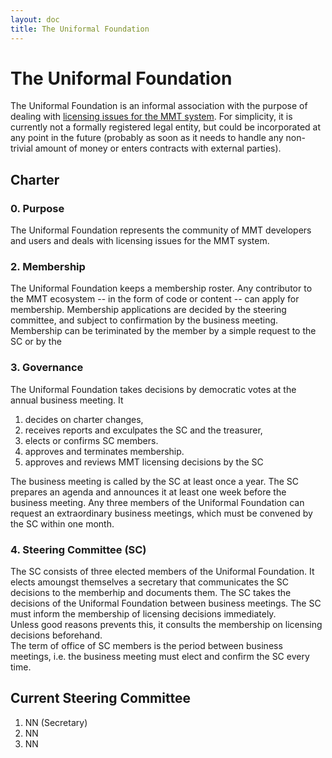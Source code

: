 ```yaml
---
layout: doc
title: The Uniformal Foundation
---
```


# The Uniformal Foundation

The Uniformal Foundation is an informal association with the purpose of dealing with [licensing issues for the MMT system](licensing).
For simplicity, it is currently not a formally registered legal entity, but could be incorporated at any point in the future (probably as soon as it needs to handle any non-trivial amount of money or enters contracts with external parties).

## Charter

### 0.  Purpose
The Uniformal Foundation represents the community of MMT developers and users and deals with licensing issues for the MMT system. 

### 2. Membership

The Uniformal Foundation keeps a membership roster. Any contributor to the MMT ecosystem -- in the form of code or content -- can apply for membership. 
Membership applications are decided by the steering committee, and subject to confirmation by the business meeting.
Membership can be teriminated by the member by a simple request to the SC or by the 

### 3. Governance

The Uniformal Foundation takes decisions by democratic votes at the annual business meeting. It 

1. decides on charter changes,
2. receives reports and exculpates the SC and the treasurer,
3. elects or confirms SC members.
4. approves and terminates membership.
5. approves and reviews MMT licensing decisions by the SC 

The business meeting is called by the SC at least once a year. The SC prepares an agenda and announces it at least one week before the business meeting.
Any three members of the Uniformal Foundation can request an extraordinary business meetings, which must be convened by the SC within one month. 

### 4.  Steering Committee (SC)
The SC consists of three elected members of the Uniformal Foundation.
It elects amoungst themselves a secretary that communicates the SC decisions to the memberhip and documents them.
The SC  takes the decisions of the Uniformal Foundation between business meetings.
The SC must inform the membership of licensing decisions immediately.  
Unless good reasons prevents this, it consults the membership on licensing decisions beforehand.  
The term of office of SC members is the period between business meetings, i.e. the business meeting must elect and confirm the SC every time. 

## Current Steering Committee

1. NN (Secretary)
2. NN
3. NN
